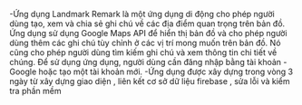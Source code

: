 -Ứng dụng Landmark Remark là một ứng dụng di động cho phép người dùng tạo, xem và chia sẻ ghi chú về các địa điểm quan trọng trên bản đồ. Ứng dụng sử dụng Google Maps API để hiển thị bản đồ và cho phép người dùng thêm các ghi chú tùy chỉnh ở các vị trí mong muốn trên bản đồ. Nó cũng cho phép người dùng tìm kiếm ghi chú và xem thông tin chi tiết về chúng. Để sử dụng ứng dụng, người dùng cần đăng nhập bằng tài khoản -Google hoặc tạo một tài khoản mới.
-Ứng dụng được xây dựng trong vòng 3 ngày từ xây dựng giao diện , liên kết cơ sở dữ liệu firebase , sửa lỗi và kiểm tra phần mềm 
